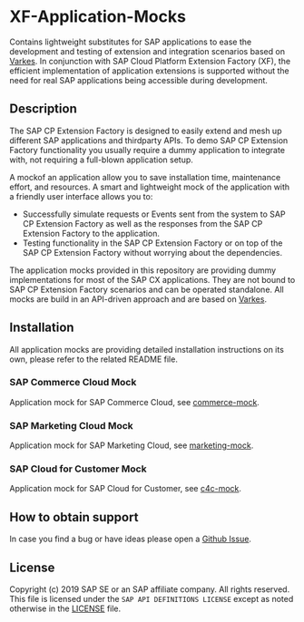 # XF-Application-Mocks

Contains lightweight substitutes for SAP applications to ease the development and testing of extension and integration scenarios based on [Varkes](https://github.com/kyma-incubator/varkes). In conjunction with SAP Cloud Platform Extension Factory (XF), the efficient implementation of application extensions is supported without the need for real SAP applications being accessible during development.

## Description
The SAP CP Extension Factory is designed to easily extend and mesh up different SAP applications and thirdparty APIs. To demo SAP CP Extension Factory functionality you usually require a dummy application to integrate with, not requiring a full-blown application setup.

A mockof an application allow you to save installation time, maintenance effort, and resources.
A smart and lightweight mock of the application with a friendly user interface allows you to:
- Successfully simulate requests or Events sent from the system to SAP CP Extension Factory as well as the responses from the SAP CP Extension Factory to the application.
- Testing functionality in the SAP CP Extension Factory or on top of the SAP CP Extension Factory without worrying about the dependencies.

The application mocks provided in this repository are providing dummy implementations for most of the SAP CX applications. They are not bound to SAP CP Extension Factory scenarios and can be operated standalone. All mocks are build in an API-driven approach and are based on [Varkes](https://github.com/kyma-incubator/varkes).

## Installation
All application mocks are providing detailed installation instructions on its own, please refer to the related README file.

### SAP Commerce Cloud Mock
Application mock for SAP Commerce Cloud, see [commerce-mock](commerce-mock/README.md).

### SAP Marketing Cloud Mock
Application mock for SAP Marketing Cloud, see [marketing-mock](marketing-mock/README.md).

### SAP Cloud for Customer Mock
Application mock for SAP Cloud for Customer, see [c4c-mock](c4c-mock/README.md).

## How to obtain support
In case you find a bug or have ideas please open a [Github Issue](https://github.com/SAP/xf-application-mocks/issues).

## License
Copyright (c) 2019 SAP SE or an SAP affiliate company. All rights reserved.
This file is licensed under the `SAP API DEFINITIONS LICENSE` except as noted otherwise in the [LICENSE](LICENSE) file.
